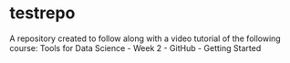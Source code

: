 # testrepo
A repository created to follow along with a video tutorial of the following course: Tools for Data Science - Week 2 - GitHub - Getting Started

